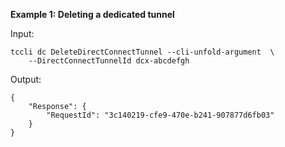 **Example 1: Deleting a dedicated tunnel**



Input: 

```
tccli dc DeleteDirectConnectTunnel --cli-unfold-argument  \
    --DirectConnectTunnelId dcx-abcdefgh
```

Output: 
```
{
    "Response": {
        "RequestId": "3c140219-cfe9-470e-b241-907877d6fb03"
    }
}
```

